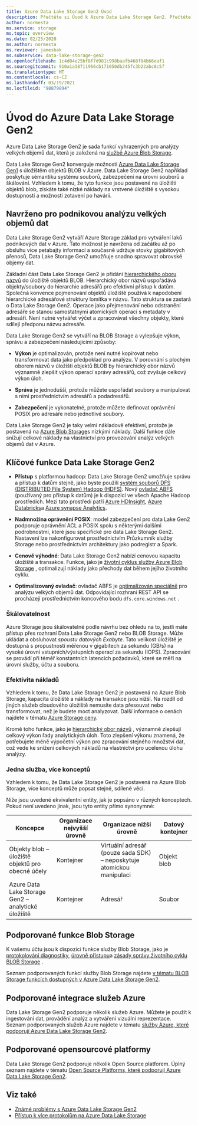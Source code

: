 ```yaml
---
title: Azure Data Lake Storage Gen2 Úvod
description: Přečtěte si Úvod k Azure Data Lake Storage Gen2. Přečtěte si klíčové funkce. Přečtěte si podporované funkce služby Blob Storage, integrace služeb Azure a platformy.
author: normesta
ms.service: storage
ms.topic: overview
ms.date: 02/25/2020
ms.author: normesta
ms.reviewer: jamesbak
ms.subservice: data-lake-storage-gen2
ms.openlocfilehash: 1c4d04e25bf8f7d981c998baafb468f04b66eaf1
ms.sourcegitcommit: 910a1a38711966cb171050db245fc3b22abc8c5f
ms.translationtype: MT
ms.contentlocale: cs-CZ
ms.lasthandoff: 03/19/2021
ms.locfileid: "98879894"
---
```

# <a name="introduction-to-azure-data-lake-storage-gen2"></a>Úvod do Azure Data Lake Storage Gen2

Azure Data Lake Storage Gen2 je sada funkcí vyhrazených pro analýzy velkých objemů dat, která je založená na [službě Azure Blob Storage](storage-blobs-introduction.md). 

Data Lake Storage Gen2 konverguje možnosti [Azure Data Lake Storage Gen1](../../data-lake-store/index.yml) s úložištěm objektů BLOB v Azure. Data Lake Storage Gen2 například poskytuje sémantiku systému souborů, zabezpečení na úrovni souborů a škálování. Vzhledem k tomu, že tyto funkce jsou postavené na úložišti objektů blob, získáte také nízké náklady na vrstvené úložiště s vysokou dostupností a možností zotavení po havárii.

## <a name="designed-for-enterprise-big-data-analytics"></a>Navrženo pro podnikovou analýzu velkých objemů dat

Data Lake Storage Gen2 vytváří Azure Storage základ pro vytváření laků podnikových dat v Azure. Tato možnost je navržena od začátku až po obsluhu více petabajty informací a současně udržuje stovky gigabitových přenosů, Data Lake Storage Gen2 umožňuje snadno spravovat obrovské objemy dat.

Základní část Data Lake Storage Gen2 je přidání [hierarchického oboru názvů](data-lake-storage-namespace.md) do úložiště objektů BLOB. Hierarchický obor názvů uspořádává objekty/soubory do hierarchie adresářů pro efektivní přístup k datům. Společná konvence pojmenování objektů úložiště používá k napodobení hierarchické adresářové struktury lomítka v názvu. Tato struktura se zastará o Data Lake Storage Gen2. Operace jako přejmenování nebo odstranění adresáře se stanou samostatnými atomických operací s metadaty v adresáři. Není nutné vytvářet výčet a zpracovávat všechny objekty, které sdílejí předponu názvu adresáře.

Data Lake Storage Gen2 se vytváří na BLOB Storage a vylepšuje výkon, správu a zabezpečení následujícími způsoby:

-   **Výkon** je optimalizován, protože není nutné kopírovat nebo transformovat data jako předpoklad pro analýzu. V porovnání s plochým oborem názvů v úložišti objektů BLOB by hierarchický obor názvů významně zlepšit výkon operací správy adresářů, což zvyšuje celkový výkon úloh.

-   **Správa** je jednodušší, protože můžete uspořádat soubory a manipulovat s nimi prostřednictvím adresářů a podadresářů.

-   **Zabezpečení** je vykonatelné, protože můžete definovat oprávnění POSIX pro adresáře nebo jednotlivé soubory.

Data Lake Storage Gen2 je taky velmi nákladově efektivní, protože je postavená na [Azure Blob Storage](storage-blobs-introduction.md)s nízkými náklady. Další funkce dále snižují celkové náklady na vlastnictví pro provozování analýz velkých objemů dat v Azure.

## <a name="key-features-of-data-lake-storage-gen2"></a>Klíčové funkce Data Lake Storage Gen2

-   **Přístup** s platformou hadoop: Data Lake Storage Gen2 umožňuje správu a přístup k datům stejně, jako byste použili [systém souborů DFS (DISTRIBUTED File System) Hadoop (HDFS)](https://hadoop.apache.org/docs/current/hadoop-project-dist/hadoop-hdfs/HdfsDesign.html). Nový [ovladač ABFS](data-lake-storage-abfs-driver.md) (používaný pro přístup k datům) je k dispozici ve všech Apache Hadoop prostředích. Mezi tato prostředí patří [Azure HDInsight](../../hdinsight/index.yml)*,* [Azure Databricks](/azure/databricks/)a [Azure synapse Analytics](../../synapse-analytics/index.yml).

-   **Nadmnožina oprávnění POSIX**: model zabezpečení pro data Lake Gen2 podporuje oprávnění ACL a POSIX spolu s některými dalšími podrobnostmi, které jsou specifické pro data Lake Storage Gen2. Nastavení lze nakonfigurovat prostřednictvím Průzkumník služby Storage nebo prostřednictvím architektury jako podregistr a Spark.

-   **Cenově výhodné**: Data Lake Storage Gen2 nabízí cenovou kapacitu úložiště a transakce. Funkce, jako je [životní cyklus služby Azure Blob Storage](storage-lifecycle-management-concepts.md) , optimalizují náklady jako přechody dat během jejího životního cyklu.

-   **Optimalizovaný ovladač**: ovladač ABFS je [optimalizován speciálně](data-lake-storage-abfs-driver.md) pro analýzu velkých objemů dat. Odpovídající rozhraní REST API se procházejí prostřednictvím koncového bodu `dfs.core.windows.net` .

### <a name="scalability"></a>Škálovatelnost

Azure Storage jsou škálovatelné podle návrhu bez ohledu na to, jestli máte přístup přes rozhraní Data Lake Storage Gen2 nebo BLOB Storage. Může ukládat a obsluhovat *spoustu datových Exabyte*. Tato velikost úložiště je dostupná s propustností měřenou v gigabitech za sekundu (GB/s) na vysoké úrovni vstupních/výstupních operací za sekundu (IOPS). Zpracování se provádí při téměř konstantních latencích požadavků, které se měří na úrovni služby, účtu a souboru.

### <a name="cost-effectiveness"></a>Efektivita nákladů

Vzhledem k tomu, že Data Lake Storage Gen2 je postavená na Azure Blob Storage, kapacita úložiště a náklady na transakce jsou nižší. Na rozdíl od jiných služeb cloudového úložiště nemusíte data přesouvat nebo transformovat, než je budete moct analyzovat. Další informace o cenách najdete v tématu [Azure Storage ceny](https://azure.microsoft.com/pricing/details/storage).

Kromě toho funkce, jako je [hierarchický obor názvů](data-lake-storage-namespace.md) , významně zlepšují celkový výkon řady analytických úloh. Toto zlepšení výkonu znamená, že potřebujete méně výpočetní výkon pro zpracování stejného množství dat, což vede ke snížení celkových nákladů na vlastnictví pro ucelenou úlohu analýzy.

### <a name="one-service-multiple-concepts"></a>Jedna služba, více konceptů

Vzhledem k tomu, že Data Lake Storage Gen2 je postavená na Azure Blob Storage, více konceptů může popsat stejné, sdílené věci.

Níže jsou uvedené ekvivalentní entity, jak je popsáno v různých konceptech. Pokud není uvedeno jinak, jsou tyto entity přímo synonymné:

| Koncepce                                | Organizace nejvyšší úrovně | Organizace nižší úrovně                                            | Datový kontejner |
|----------------------------------------|------------------------|---------------------------------------------------------------------|----------------|
| Objekty blob – úložiště objektů pro obecné účely | Kontejner              | Virtuální adresář (pouze sada SDK) – neposkytuje atomickou manipulaci | Objekt blob           |
| Azure Data Lake Storage Gen2 – analytické úložiště          | Kontejner            | Adresář                                                           | Soubor           |

## <a name="supported-blob-storage-features"></a>Podporované funkce Blob Storage

K vašemu účtu jsou k dispozici funkce služby Blob Storage, jako je [protokolování diagnostiky](../common/storage-analytics-logging.md), [úrovně přístupu](storage-blob-storage-tiers.md)a [zásady správy životního cyklu BLOB Storage](storage-lifecycle-management-concepts.md) . 

Seznam podporovaných funkcí služby Blob Storage najdete [v tématu BLOB Storage funkcích dostupných v Azure Data Lake Storage Gen2](data-lake-storage-supported-blob-storage-features.md).

## <a name="supported-azure-service-integrations"></a>Podporované integrace služeb Azure

Data Lake Storage Gen2 podporuje několik služeb Azure. Můžete je použít k ingestování dat, provádění analýz a vytváření vizuální reprezentace. Seznam podporovaných služeb Azure najdete v tématu [služby Azure, které podporují Azure Data Lake Storage Gen2](data-lake-storage-supported-azure-services.md).

## <a name="supported-open-source-platforms"></a>Podporované opensourcové platformy

Data Lake Storage Gen2 podporuje několik Open Source platforem. Úplný seznam najdete v tématu [Open Source Platforms, které podporují Azure Data Lake Storage Gen2](data-lake-storage-supported-open-source-platforms.md).

## <a name="see-also"></a>Viz také

- [Známé problémy s Azure Data Lake Storage Gen2](data-lake-storage-known-issues.md)
- [Přístup k více protokolům na Azure Data Lake Storage](data-lake-storage-multi-protocol-access.md)